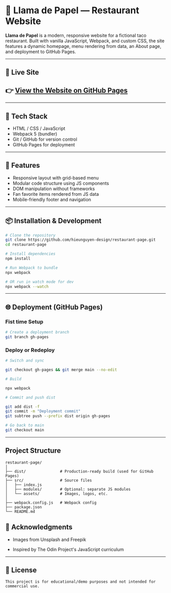 # 🌮 Llama de Papel — Restaurant Website

**Llama de Papel** is a modern, responsive website for a fictional taco restaurant. Built with vanilla JavaScript, Webpack, and custom CSS, the site features a dynamic homepage, menu rendering from data, an About page, and deployment to GitHub Pages.

---

## 🔗 Live Site

## 👉 [View the Website on GitHub Pages](https://hieunguyen-design.github.io/restaurant-page/)

---

## 🔧 Tech Stack

- HTML / CSS / JavaScript
- Webpack 5 (bundler)
- Git / GitHub for version control
- GitHub Pages for deployment

---

## 🚀 Features

- Responsive layout with grid-based menu
- Modular code structure using JS components
- DOM manipulation without frameworks
- Fan favorite items rendered from JS data
- Mobile-friendly footer and navigation

---

## 📦 Installation & Development

```bash
# Clone the repository
git clone https://github.com/hieunguyen-design/restaurant-page.git
cd restaurant-page

# Install dependencies
npm install

# Run Webpack to bundle
npx webpack

# OR run in watch mode for dev
npx webpack --watch
```

---

## 🌐 Deployment (GitHub Pages)

### Fist time Setup

```bash
# Create a deployment branch
git branch gh-pages
```

### Deploy or Redeploy

```bash
# Switch and sync

git checkout gh-pages && git merge main --no-edit

# Build

npx webpack

# Commit and push dist

git add dist -f
git commit -m "Deployment commit"
git subtree push --prefix dist origin gh-pages

# Go back to main
git checkout main
```

---

## Project Structure

```
restaurant-page/
│
├── dist/               # Production-ready build (used for GitHub Pages)
├── src/                # Source files
│   ├── index.js
│   ├── modules/        # Optional: separate JS modules
│   └── assets/         # Images, logos, etc.
│
├── webpack.config.js   # Webpack config
├── package.json
└── README.md
```

## 🙏 Acknowledgments

- Images from Unsplash and Freepik

- Inspired by The Odin Project's JavaScript curriculum

---

## 📝 License

```vbnet
This project is for educational/demo purposes and not intended for commercial use.
```
